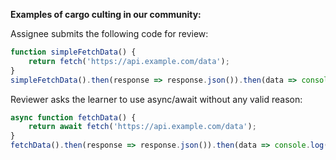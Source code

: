 **Examples of cargo culting in our community:**

Assignee submits the following code for review:
```javascript
function simpleFetchData() {
    return fetch('https://api.example.com/data');
}
simpleFetchData().then(response => response.json()).then(data => console.log(data));
```
Reviewer asks the learner to use async/await without any valid reason:
```javascript
async function fetchData() {
    return await fetch('https://api.example.com/data');
}
fetchData().then(response => response.json()).then(data => console.log(data));
```